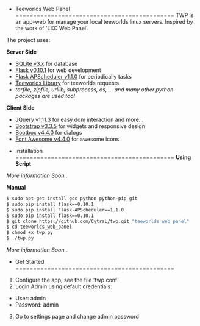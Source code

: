+ Teeworlds Web Panel
=============================================
TWP is an app-web for manage your local teeworlds linux servers. Inspired by the work of 'LXC Web Panel'.

The project uses:

**Server Side**
- [SQLite v3.x](https://www.sqlite.org/) for database
- [Flask v0.10.1](http://flask.pocoo.org/) for web development
 - [Flask APScheduler v1.1.0](https://github.com/viniciuschiele/flask-apscheduler) for periodically tasks
- [Teeworlds Library](https://blog.mnus.de/2011/07/teeworlds-serverlist-library-for-python/) for teeworlds requests
- *tarfile, zipfile, urllib, subprocess, os, ... and many other python packages are used too!*

**Client Side**
- [JQuery v1.11.3](http://jquery.com/) for easy dom interaction and more...
 - [Bootstrap v3.3.5](http://getbootstrap.com/) for widgets and responsive design
  - [Bootbox v4.4.0](http://bootboxjs.com/) for dialogs
- [Font Awesome v4.4.0](http://fontawesome.io/) for awesome icons


+ Installation
=============================================
**Using Script**

*More information Soon...*

**Manual**
```bash
$ sudo apt-get install gcc python python-pip git
$ sudo pip install flask==0.10.1
$ sudo pip install Flask-APScheduler==1.1.0
$ sudo pip install flask==0.10.1
$ git clone https://github.com/CytraL/twp.git "teeworlds_web_panel"
$ cd teeworlds_web_panel
$ chmod +x twp.py
$ ./twp.py
```
*More information Soon...*

+ Get Started
=============================================
1. Configure the app, see the file 'twp.conf'
2. Login Admin using default credentials:
 * User: admin
 * Password: admin
3. Go to settings page and change admin password